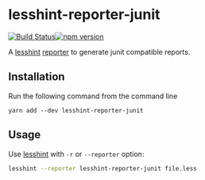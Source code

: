 # lesshint-reporter-junit

[![Build Status](https://travis-ci.org/drinkataco/lesshint-reporter-junit.svg?branch=master)](https://travis-ci.org/drinkataco/lesshint-reporter-junit)[![npm version](https://badge.fury.io/js/lesshint-reporter-junit.svg)](https://badge.fury.io/js/lesshint-reporter-junit)


A [lesshint](https://github.com/lesshint/lesshint) [reporter](https://github.com/lesshint/lesshint/blob/master/lib/lesshint.js#reporters) to generate junit compatible reports.

## Installation
Run the following command from the command line

```
yarn add --dev lesshint-reporter-junit
```

## Usage
Use [lesshint](https://github.com/lesshint/lesshint) with `-r` or `--reporter` option:

```bash
lesshint --reporter lesshint-reporter-junit file.less
```
